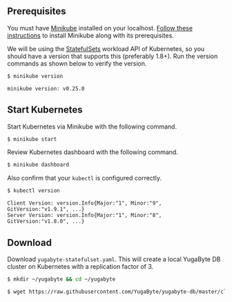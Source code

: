 <h2 id="kubernetes-prerequisites">Prerequisites</h2>

You must have [Minikube](https://github.com/kubernetes/minikube) installed on your localhost. [Follow these instructions](https://kubernetes.io/docs/tasks/tools/install-minikube/) to install Minikube along with its prerequisites.

We will be using the [StatefulSets](https://kubernetes.io/docs/concepts/workloads/controllers/statefulset/) workload API of Kubernetes, so you should have a version that supports this (preferably 1.8+). Run the version commands as shown below to verify the version.

```sh
$ minikube version
```

```
minikube version: v0.25.0
```

<h2 id="kubernetes-start-kubernetes">Start Kubernetes</h2>

Start Kubernetes via Minikube with the following command.

```sh
$ minikube start
```

Review Kubernetes dashboard with the following command.

```sh
$ minikube dashboard
```

Also confirm that your `kubectl` is configured correctly.

```sh
$ kubectl version
```

```
Client Version: version.Info{Major:"1", Minor:"9", GitVersion:"v1.9.1", ...}
Server Version: version.Info{Major:"1", Minor:"8", GitVersion:"v1.8.0", ...}
```

<h2 id="kubernetes-download">Download</h2>

Download `yugabyte-statefulset.yaml`. This will create a local YugaByte DB cluster on Kubernetes with a replication factor of 3.

```sh
$ mkdir ~/yugabyte && cd ~/yugabyte
```

```sh
$ wget https://raw.githubusercontent.com/YugaByte/yugabyte-db/master/cloud/kubernetes/yugabyte-statefulset-rf-1.yaml
```
